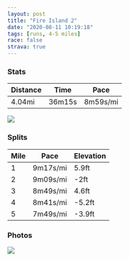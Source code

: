 ```yaml
---
layout: post
title: "Fire Island 2"
date: "2020-08-11 10:19:18"
tags: [runs, 4-5 miles]
race: false
strava: true
---
```


### Stats

| Distance | Time | Pace |
|----------|------|------|
|4.04mi|36m15s|8m59s/mi|

<img src='https://maps.googleapis.com/maps/api/staticmap?maptype=roadmap&path=enc:mkbwFjvk}LB@LK`@QHLDh@HVv@bFJ|@ZfAPxAXhARtA^vAHh@~@hE\lABp@Jt@J`@L~AFVJNHv@`@`BNdARhAL|@ANqAl@]T\|ANbELbBNr@Fh@F^j@~B~@dG?VP`@XhBRj@h@hCGZEBc@TsAd@iAh@}@\]HWP@\\`BVzANb@b@fC^~Ab@pCNh@tAtHHp@XrA@lA\~A\pAJl@Fp@NbAVlAHp@DNF?jBo@VCNEj@WVQjAa@b@S\KLI{B|@_@Re@Ja@NmDxAa@Tb@WPSOw@[_AKME?gBv@w@Vo@VtAi@b@WhBa@vB_A\GrCqA`@U~@_@a@Xg@VaCbAcAX_A`@w@LIa@Ma@KwAk@uAc@uBMSC@yAz@k@Tg@Vk@TaD`ASkAOe@AWk@aDDKJKn@S^WfA[dBq@^QhA]ZO@YGc@Oe@Ki@OoAg@}AMi@O]SyBUo@QkAo@_CKsA?gAES[wAEk@Yo@CWUkAAm@Qo@UiAO]Ki@AYS}@Kq@S}@Ii@@_@RMz@Sv@]BE[qBWcAGe@WgAKkAGaCS{E@g@C}AO}DIk@Qk@Mo@c@aBYw@g@aDI_@QiBKi@Qm@Ou@OgAMi@u@cBw@sBMq@D]t@_@ZKd@Kx@]RGF@&key=AIzaSyC1MId7bFpkLXNAaYhBSTb8jLyiSqzbDtM&size=800x800&markers=color:yellow|label:S|40.64967,-73.13782&markers=color:green|label:F|40.649699999999974,-73.13783999999993'>

### Splits

| Mile | Pace | Elevation |
|------|------|-----------|
|1|9m17s/mi|5.9ft|
|2|9m09s/mi|-2ft|
|3|8m49s/mi|4.6ft|
|4|8m41s/mi|-5.2ft|
|5|7m49s/mi|-3.9ft|

### Photos
<img src='https://dgtzuqphqg23d.cloudfront.net/d6rY-m0igtPbkHAA1I20KsIuiGilnNtBNDLBomLopC8-768x576.jpg'>
